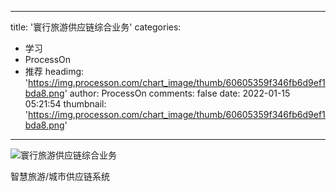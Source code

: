 
---
title: '寰行旅游供应链综合业务'
categories: 
 - 学习
 - ProcessOn
 - 推荐
headimg: 'https://img.processon.com/chart_image/thumb/60605359f346fb6d9ef1bda8.png'
author: ProcessOn
comments: false
date: 2022-01-15 05:21:54
thumbnail: 'https://img.processon.com/chart_image/thumb/60605359f346fb6d9ef1bda8.png'
---

<div>   
<img class="thumb" alt="寰行旅游供应链综合业务" src="https://img.processon.com/chart_image/thumb/60605359f346fb6d9ef1bda8.png" referrerpolicy="no-referrer">
<p>智慧旅游/城市供应链系统</p>  
</div>
            